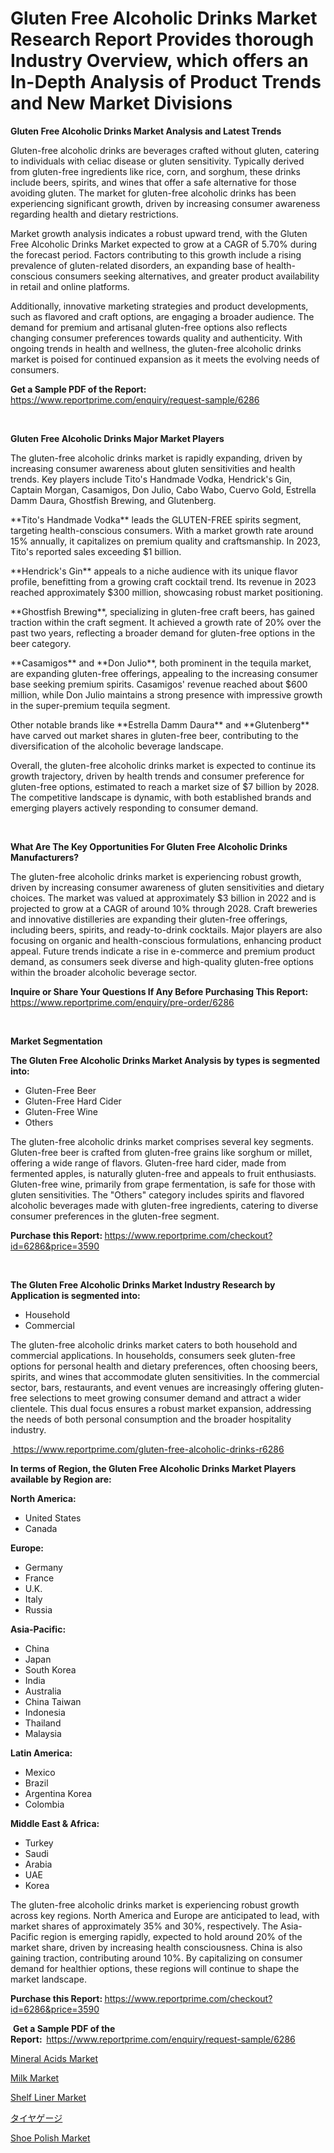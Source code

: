 <p><h1>Gluten Free Alcoholic Drinks Market Research Report Provides thorough Industry Overview, which offers an In-Depth Analysis of Product Trends and New Market Divisions</h1></p><p><strong>Gluten Free Alcoholic Drinks Market Analysis and Latest Trends</strong></p>
<p><p>Gluten-free alcoholic drinks are beverages crafted without gluten, catering to individuals with celiac disease or gluten sensitivity. Typically derived from gluten-free ingredients like rice, corn, and sorghum, these drinks include beers, spirits, and wines that offer a safe alternative for those avoiding gluten. The market for gluten-free alcoholic drinks has been experiencing significant growth, driven by increasing consumer awareness regarding health and dietary restrictions.</p><p>Market growth analysis indicates a robust upward trend, with the Gluten Free Alcoholic Drinks Market expected to grow at a CAGR of 5.70% during the forecast period. Factors contributing to this growth include a rising prevalence of gluten-related disorders, an expanding base of health-conscious consumers seeking alternatives, and greater product availability in retail and online platforms. </p><p>Additionally, innovative marketing strategies and product developments, such as flavored and craft options, are engaging a broader audience. The demand for premium and artisanal gluten-free options also reflects changing consumer preferences towards quality and authenticity. With ongoing trends in health and wellness, the gluten-free alcoholic drinks market is poised for continued expansion as it meets the evolving needs of consumers.</p></p>
<p><strong>Get a Sample PDF of the Report:&nbsp;</strong> <a href="https://www.reportprime.com/enquiry/request-sample/6286">https://www.reportprime.com/enquiry/request-sample/6286</a></p>
<p>&nbsp;</p>
<p><strong>Gluten Free Alcoholic Drinks Major Market Players</strong></p>
<p><p>The gluten-free alcoholic drinks market is rapidly expanding, driven by increasing consumer awareness about gluten sensitivities and health trends. Key players include Tito's Handmade Vodka, Hendrick's Gin, Captain Morgan, Casamigos, Don Julio, Cabo Wabo, Cuervo Gold, Estrella Damm Daura, Ghostfish Brewing, and Glutenberg.</p><p>**Tito's Handmade Vodka** leads the GLUTEN-FREE spirits segment, targeting health-conscious consumers. With a market growth rate around 15% annually, it capitalizes on premium quality and craftsmanship. In 2023, Tito's reported sales exceeding $1 billion.</p><p>**Hendrick's Gin** appeals to a niche audience with its unique flavor profile, benefitting from a growing craft cocktail trend. Its revenue in 2023 reached approximately $300 million, showcasing robust market positioning.</p><p>**Ghostfish Brewing**, specializing in gluten-free craft beers, has gained traction within the craft segment. It achieved a growth rate of 20% over the past two years, reflecting a broader demand for gluten-free options in the beer category.</p><p>**Casamigos** and **Don Julio**, both prominent in the tequila market, are expanding gluten-free offerings, appealing to the increasing consumer base seeking premium spirits. Casamigos' revenue reached about $600 million, while Don Julio maintains a strong presence with impressive growth in the super-premium tequila segment.</p><p>Other notable brands like **Estrella Damm Daura** and **Glutenberg** have carved out market shares in gluten-free beer, contributing to the diversification of the alcoholic beverage landscape.</p><p>Overall, the gluten-free alcoholic drinks market is expected to continue its growth trajectory, driven by health trends and consumer preference for gluten-free options, estimated to reach a market size of $7 billion by 2028. The competitive landscape is dynamic, with both established brands and emerging players actively responding to consumer demand.</p></p>
<p>&nbsp;</p>
<p><strong>What Are The Key Opportunities For Gluten Free Alcoholic Drinks Manufacturers?</strong></p>
<p><p>The gluten-free alcoholic drinks market is experiencing robust growth, driven by increasing consumer awareness of gluten sensitivities and dietary choices. The market was valued at approximately $3 billion in 2022 and is projected to grow at a CAGR of around 10% through 2028. Craft breweries and innovative distilleries are expanding their gluten-free offerings, including beers, spirits, and ready-to-drink cocktails. Major players are also focusing on organic and health-conscious formulations, enhancing product appeal. Future trends indicate a rise in e-commerce and premium product demand, as consumers seek diverse and high-quality gluten-free options within the broader alcoholic beverage sector.</p></p>
<p><strong>Inquire or Share Your Questions If Any Before Purchasing This Report:</strong> <a href="https://www.reportprime.com/enquiry/pre-order/6286">https://www.reportprime.com/enquiry/pre-order/6286</a></p>
<p>&nbsp;</p>
<p><strong>Market Segmentation</strong></p>
<p><strong>The Gluten Free Alcoholic Drinks Market Analysis by types is segmented into:</strong></p>
<p><ul><li>Gluten-Free Beer</li><li>Gluten-Free Hard Cider</li><li>Gluten-Free Wine</li><li>Others</li></ul></p>
<p><p>The gluten-free alcoholic drinks market comprises several key segments. Gluten-free beer is crafted from gluten-free grains like sorghum or millet, offering a wide range of flavors. Gluten-free hard cider, made from fermented apples, is naturally gluten-free and appeals to fruit enthusiasts. Gluten-free wine, primarily from grape fermentation, is safe for those with gluten sensitivities. The "Others" category includes spirits and flavored alcoholic beverages made with gluten-free ingredients, catering to diverse consumer preferences in the gluten-free segment.</p></p>
<p><strong>Purchase this Report:&nbsp;</strong><a href="https://www.reportprime.com/checkout?id=6286&price=3590">https://www.reportprime.com/checkout?id=6286&price=3590</a></p>
<p>&nbsp;</p>
<p><strong>The Gluten Free Alcoholic Drinks Market Industry Research by Application is segmented into:</strong></p>
<p><ul><li>Household</li><li>Commercial</li></ul></p>
<p><p>The gluten-free alcoholic drinks market caters to both household and commercial applications. In households, consumers seek gluten-free options for personal health and dietary preferences, often choosing beers, spirits, and wines that accommodate gluten sensitivities. In the commercial sector, bars, restaurants, and event venues are increasingly offering gluten-free selections to meet growing consumer demand and attract a wider clientele. This dual focus ensures a robust market expansion, addressing the needs of both personal consumption and the broader hospitality industry.</p></p>
<p><a href="https://www.reportprime.com/gluten-free-alcoholic-drinks-r6286">&nbsp;https://www.reportprime.com/gluten-free-alcoholic-drinks-r6286</a></p>
<p><strong>In terms of Region, the Gluten Free Alcoholic Drinks Market Players available by Region are:</strong></p>
<p>
    <p> <strong> North America: </strong>
        <ul>
            <li>United States</li>
            <li>Canada</li>
        </ul>
        </p> 
    <p> <strong> Europe: </strong>
        <ul>
            <li>Germany</li>
            <li>France</li>
            <li>U.K.</li>
            <li>Italy</li>
            <li>Russia</li>
        </ul>
        </p> 
    <p> <strong> Asia-Pacific: </strong>
        <ul>
            <li>China</li>
            <li>Japan</li>
            <li>South Korea</li>
            <li>India</li>
            <li>Australia</li>
            <li>China Taiwan</li>
            <li>Indonesia</li>
            <li>Thailand</li>
            <li>Malaysia</li>
        </ul>
        </p> 
    <p> <strong> Latin America: </strong>
        <ul>
            <li>Mexico</li>
            <li>Brazil</li>
            <li>Argentina Korea</li>
            <li>Colombia</li>
        </ul>
        </p> 
    <p> <strong> Middle East & Africa: </strong>
        <ul>
            <li>Turkey</li>
            <li>Saudi</li>
            <li>Arabia</li>
            <li>UAE</li>
            <li>Korea</li>
        </ul>
    </p>
    </p>
<p><p>The gluten-free alcoholic drinks market is experiencing robust growth across key regions. North America and Europe are anticipated to lead, with market shares of approximately 35% and 30%, respectively. The Asia-Pacific region is emerging rapidly, expected to hold around 20% of the market share, driven by increasing health consciousness. China is also gaining traction, contributing around 10%. By capitalizing on consumer demand for healthier options, these regions will continue to shape the market landscape.</p></p>
<p><strong>Purchase this Report: </strong><a href="https://www.reportprime.com/checkout?id=6286&price=3590">https://www.reportprime.com/checkout?id=6286&price=3590</a></p>
<p>&nbsp;<strong>Get a Sample PDF of the Report:&nbsp;&nbsp;</strong><a href="https://www.reportprime.com/enquiry/request-sample/6286">https://www.reportprime.com/enquiry/request-sample/6286</a></p>
<p><strong></strong></p>
<p><p><a href="https://medium.com/@abigail.stewart9783456/mineral-acids-market-revolution-2024-2031-market-trends-shaping-the-next-decade-05454c6a7dfb">Mineral Acids Market</a></p><p><a href="https://medium.com/@abigail.stewart9783456/strategic-market-insights-into-the-global-milk-market-2024-2031-135611d8e770">Milk Market</a></p><p><a href="https://www.linkedin.com/pulse/future-trends-global-shelf-liner-market-insights-analysis-from-knktc?trackingId=6IfdsLk6SPac%2BeOpFAnSwA%3D%3D">Shelf Liner Market</a></p><p><a href="https://medium.com/@kw8enloe/%E3%82%BF%E3%82%A4%E3%83%A4%E3%82%B2%E3%83%BC%E3%82%B8%E5%B8%82%E5%A0%B4-%E3%82%B0%E3%83%AD%E3%83%BC%E3%83%90%E3%83%AB%E5%B8%82%E5%A0%B4%E3%82%B7%E3%82%A7%E3%82%A2%E3%81%A8%E3%83%A9%E3%83%B3%E3%82%AD%E3%83%B3%E3%82%B0-%E5%85%A8%E4%BD%93%E7%9A%84%E3%81%AA%E8%B2%A9%E5%A3%B2%E3%81%8A%E3%82%88%E3%81%B3%E9%9C%80%E8%A6%81%E4%BA%88%E6%B8%AC-2024-2031-80b41ffa4c02">タイヤゲージ</a></p><p><a href="https://www.linkedin.com/pulse/shoe-polish-market-size-growth-trends-statistics-forecasts-gqqsc?trackingId=A4uQKXMxSTiioO52KjML8g%3D%3D">Shoe Polish Market</a></p></p>